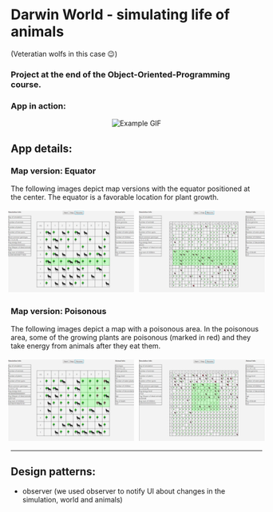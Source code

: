# Darwin World - simulating life of animals

(Veteratian wolfs in this case :wink:)

### Project at the end of the Object-Oriented-Programming course.

### App in action:

<div align="center">
    <img src="example/example.gif" alt="Example GIF">
</div>

## App details:

### Map version: Equator

<p>The following images depict map versions with the equator positioned at the center. The equator is a favorable location for plant growth.</p>

<div align="center" style="display: flex; justify-content: center;">
    <img src="example/equator.jpg" alt="Equator map" width="50%" style="margin: 5px;">
    <img src="example/equatorBig.jpg" alt="Big equator map" width="50%" style="margin: 5px;">
</div>

### Map version: Poisonous

<p>The following images depict a map with a poisonous area. In the poisonous area, some of the growing plants are poisonous (marked in red) and they take energy from animals after they eat them.</p>

<div align="center" style="display: flex; justify-content: center;">
    <img src="example/poisonous.jpg" alt="Poisonous map" width="50%" style="margin: 5px;">
    <img src="example/poisonousBig.jpg" alt="Big poisonous map" width="50%" style="margin: 5px;">
</div>

---

## Design patterns: <br>

- observer (we used observer to notify UI about changes in the simulation, world and animals)
